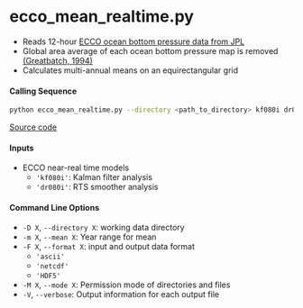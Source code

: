 ecco_mean_realtime.py
=====================

- Reads 12-hour [ECCO ocean bottom pressure data from JPL](https://ecco.jpl.nasa.gov/drive/files/NearRealTime/Readme)
- Global area average of each ocean bottom pressure map is removed [(Greatbatch, 1994)](https://doi.org/10.1029/94JC00847)
- Calculates multi-annual means on an equirectangular grid

#### Calling Sequence
```bash
python ecco_mean_realtime.py --directory <path_to_directory> kf080i dr080i
```
[Source code](https://github.com/tsutterley/model-harmonics/blob/main/ECCO/ecco_mean_realtime.py)

#### Inputs
- ECCO near-real time models
    * `'kf080i'`: Kalman filter analysis
    * `'dr080i'`: RTS smoother analysis

#### Command Line Options
- `-D X`, `--directory X`: working data directory
- `-m X`, `--mean X`: Year range for mean
- `-F X`, `--format X`: input and output data format
    * `'ascii'`
    * `'netcdf'`
    * `'HDF5'`
- `-M X`, `--mode X`: Permission mode of directories and files
- `-V`, `--verbose`: Output information for each output file